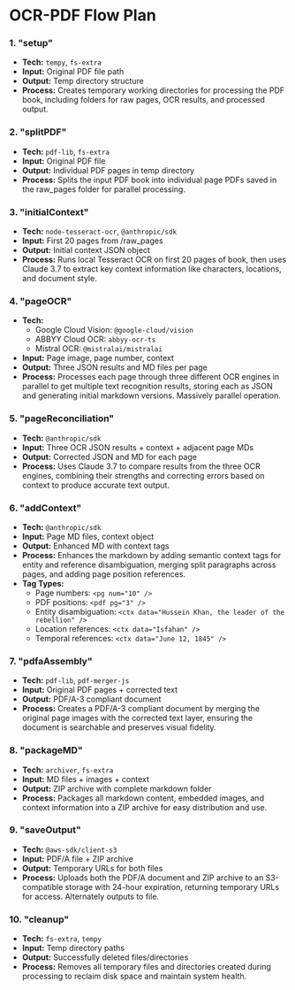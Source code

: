 # OCR-PDF Flow Plan

### 1. "setup"
- **Tech:** `tempy`, `fs-extra`
- **Input:** Original PDF file path
- **Output:** Temp directory structure
- **Process:** Creates temporary working directories for processing the PDF book, including folders for raw pages, OCR results, and processed output.

### 2. "splitPDF"
- **Tech:** `pdf-lib`, `fs-extra`
- **Input:** Original PDF file
- **Output:** Individual PDF pages in temp directory
- **Process:** Splits the input PDF book into individual page PDFs saved in the raw_pages folder for parallel processing.

### 3. "initialContext"
- **Tech:** `node-tesseract-ocr`, `@anthropic/sdk`
- **Input:** First 20 pages from /raw_pages
- **Output:** Initial context JSON object
- **Process:** Runs local Tesseract OCR on first 20 pages of book, then uses Claude 3.7 to extract key context information like characters, locations, and document style.

### 4. "pageOCR"
- **Tech:**
  - Google Cloud Vision: `@google-cloud/vision`
  - ABBYY Cloud OCR: `abbyy-ocr-ts`
  - Mistral OCR: `@mistralai/mistralai`
- **Input:** Page image, page number, context
- **Output:** Three JSON results and MD files per page
- **Process:** Processes each page through three different OCR engines in parallel to get multiple text recognition results, storing each as JSON and generating initial markdown versions. Massively parallel operation.

### 5. "pageReconciliation"
- **Tech:** `@anthropic/sdk`
- **Input:** Three OCR JSON results + context + adjacent page MDs
- **Output:** Corrected JSON and MD for each page
- **Process:** Uses Claude 3.7 to compare results from the three OCR engines, combining their strengths and correcting errors based on context to produce accurate text output.

### 6. "addContext"
- **Tech:** `@anthropic/sdk`
- **Input:** Page MD files, context object
- **Output:** Enhanced MD with context tags
- **Process:** Enhances the markdown by adding semantic context tags for entity and reference disambiguation, merging split paragraphs across pages, and adding page position references.
- **Tag Types:**
  - Page numbers: `<pg num="10" />`
  - PDF positions: `<pdf pg="3" />`
  - Entity disambiguation: `<ctx data="Hussein Khan, the leader of the rebellion" />`
  - Location references: `<ctx data="Isfahan" />`
  - Temporal references: `<ctx data="June 12, 1845" />`

### 7. "pdfaAssembly"
- **Tech:** `pdf-lib`, `pdf-merger-js`
- **Input:** Original PDF pages + corrected text
- **Output:** PDF/A-3 compliant document
- **Process:** Creates a PDF/A-3 compliant document by merging the original page images with the corrected text layer, ensuring the document is searchable and preserves visual fidelity.

### 8. "packageMD"
- **Tech:** `archiver`, `fs-extra`
- **Input:** MD files + images + context
- **Output:** ZIP archive with complete markdown folder
- **Process:** Packages all markdown content, embedded images, and context information into a ZIP archive for easy distribution and use.

### 9. "saveOutput"
- **Tech:** `@aws-sdk/client-s3`
- **Input:** PDF/A file + ZIP archive
- **Output:** Temporary URLs for both files
- **Process:** Uploads both the PDF/A document and ZIP archive to an S3-compatible storage with 24-hour expiration, returning temporary URLs for access. Alternately outputs to file.

### 10. "cleanup"
- **Tech:** `fs-extra`, `tempy`
- **Input:** Temp directory paths
- **Output:** Successfully deleted files/directories
- **Process:** Removes all temporary files and directories created during processing to reclaim disk space and maintain system health.